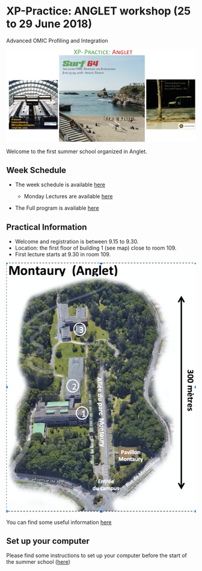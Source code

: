 # XP-Practice: ANGLET workshop (25 to 29 June 2018)
Advanced OMIC Profiling and Integration

![](IMAGES/Surf64_small_image.png)

Welcome to the first summer school organized in Anglet. 

## Week Schedule

- The week schedule is available 
[here](IMAGES/Week_schedule.pdf)

    - Monday Lectures are available [here](Monday/READEME.md)

- The Full program is available [here](IMAGES/Full_Surf64_brochure_final.pdf)



## Practical Information

- Welcome and registration is between 9.15 to 9.30.
- Location:  the first floor of building 1 (see map) close to room 109. 
- First lecture starts at 9.30 in room 109.

![](IMAGES/Campus_Montaury.png)


You can find some useful information  [here](Information.md)

## Set up your computer 

Please find some instructions to set up your computer before the start of the summer school ([here](Setup.md))

